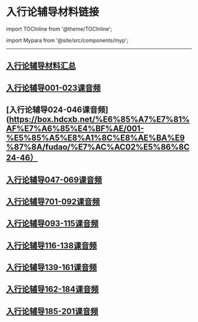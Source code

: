 # 入行论辅导材料链接

import TOCInline from '@theme/TOCInline';

<TOCInline toc={toc} maxHeadingLevel='6' />

import Mypara from '@site/src/components/myp';

<Mypara />

---

## [入行论辅导材料汇总](https://box.hdcxb.net/%E6%85%A7%E7%81%AF%E7%A6%85%E4%BF%AE/001-%E5%85%A5%E8%A1%8C%E8%AE%BA%E9%87%8A/fudao)

## [入行论辅导001-023课音频](https://box.hdcxb.net/%E6%85%A7%E7%81%AF%E7%A6%85%E4%BF%AE/001-%E5%85%A5%E8%A1%8C%E8%AE%BA%E9%87%8A/fudao/%E7%AC%AC01%E5%86%8C01-23)

## [入行论辅导024-046课音频](https://box.hdcxb.net/%E6%85%A7%E7%81%AF%E7%A6%85%E4%BF%AE/001-%E5%85%A5%E8%A1%8C%E8%AE%BA%E9%87%8A/fudao/%E7%AC%AC02%E5%86%8C24-46）

## [入行论辅导047-069课音频](https://box.hdcxb.net/%E6%85%A7%E7%81%AF%E7%A6%85%E4%BF%AE/001-%E5%85%A5%E8%A1%8C%E8%AE%BA%E9%87%8A/fudao/%E7%AC%AC03%E5%86%8C47-69)

## [入行论辅导701-092课音频](https://box.hdcxb.net/%E6%85%A7%E7%81%AF%E7%A6%85%E4%BF%AE/001-%E5%85%A5%E8%A1%8C%E8%AE%BA%E9%87%8A/fudao/%E7%AC%AC04%E5%86%8C70-92)

## [入行论辅导093-115课音频](https://box.hdcxb.net/%E6%85%A7%E7%81%AF%E7%A6%85%E4%BF%AE/001-%E5%85%A5%E8%A1%8C%E8%AE%BA%E9%87%8A/fudao/%E7%AC%AC05%E5%86%8C93-115)

## [入行论辅导116-138课音频](https://box.hdcxb.net/%E6%85%A7%E7%81%AF%E7%A6%85%E4%BF%AE/001-%E5%85%A5%E8%A1%8C%E8%AE%BA%E9%87%8A/fudao/%E7%AC%AC06%E5%86%8C116-138)

## [入行论辅导139-161课音频](https://box.hdcxb.net/%E6%85%A7%E7%81%AF%E7%A6%85%E4%BF%AE/001-%E5%85%A5%E8%A1%8C%E8%AE%BA%E9%87%8A/fudao/%E7%AC%AC07%E5%86%8C139-161)

## [入行论辅导162-184课音频](https://box.hdcxb.net/%E6%85%A7%E7%81%AF%E7%A6%85%E4%BF%AE/001-%E5%85%A5%E8%A1%8C%E8%AE%BA%E9%87%8A/fudao/%E7%AC%AC08%E5%86%8C162-184)

## [入行论辅导185-201课音频](https://box.hdcxb.net/%E6%85%A7%E7%81%AF%E7%A6%85%E4%BF%AE/001-%E5%85%A5%E8%A1%8C%E8%AE%BA%E9%87%8A/fudao/%E7%AC%AC09%E5%86%8C185-201)


